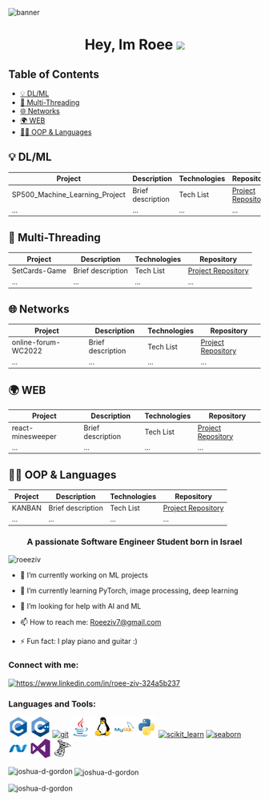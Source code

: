 ![banner]([https://github.com/Joshua-D-Gordon/Joshua-D-Gordon/blob/main/src/data.png](https://as2.ftcdn.net/v2/jpg/01/90/08/69/1000_F_190086992_bDNpRVxiuYP3S7DWS5gfGk3J0SV9bHc3.jpg))
<h1 align="center">Hey, Im Roee <img src="https://github.com/sciencepal/sciencepal/blob/master/assets/Hi.gif" width="29px"></h1>

<!-- Table of Contents -->
## Table of Contents
- [💡 DL/ML](#dlml)
- [🧵 Multi-Threading](#multi-threading)
- [🌐 Networks](#networks)
- [🌍 WEB](#web)
- [👨‍💻 OOP & Languages](#oop--languages)

<!-- DL/ML Section -->
## 💡 DL/ML

<!-- Replace the following table with your DL/ML projects -->
| Project | Description | Technologies | Repository |
|---------|-------------|--------------|------------|
| SP500_Machine_Learning_Project | Brief description | Tech List | [Project Repository](https://github.com/roeeziv/SP500_Machine_Learning_Project.git) |
| ... | ... | ... | ... |

<!-- Multi-Threading Section -->
## 🧵 Multi-Threading

<!-- Replace the following table with your Multi-Threading projects -->
| Project | Description | Technologies | Repository |
|---------|-------------|--------------|------------|
| SetCards-Game | Brief description | Tech List | [Project Repository](https://github.com/roeeziv/SetCards-Game.git) |
| ... | ... | ... | ... |

<!-- Networks Section -->
## 🌐 Networks

<!-- Replace the following table with your Networks projects -->
| Project | Description | Technologies | Repository |
|---------|-------------|--------------|------------|
| online-forum-WC2022 | Brief description | Tech List | [Project Repository](https://github.com/roeeziv/online-forum-WC2022.git) |
| ... | ... | ... | ... |

<!-- WEB Section -->
## 🌍 WEB

<!-- Replace the following table with your WEB projects -->
| Project | Description | Technologies | Repository |
|---------|-------------|--------------|------------|
| react-minesweeper | Brief description | Tech List | [Project Repository](https://github.com/roeeziv/react-minesweeper.git) |
| ... | ... | ... | ... |

<!-- OOP & Languages Section -->
## 👨‍💻 OOP & Languages

<!-- Replace the following table with your OOP & Languages projects -->
| Project | Description | Technologies | Repository |
|---------|-------------|--------------|------------|
| KANBAN | Brief description | Tech List | [Project Repository](https://github.com/roeeziv/KANBAN.git) |
| ... | ... | ... | ... |

<!-- Bio and Contact Info -->
<h3 align="center">A passionate Software Engineer Student born in Israel </h3>

<p align="left"> <img src="https://komarev.com/ghpvc/?username=your-username&label=Profile%20views&color=0e75b6&style=flat" alt="roeeziv" /> </p>

- 🔭 I’m currently working on ML projects

- 🌱 I’m currently learning PyTorch, image processing, deep learning

- 🤝 I’m looking for help with AI and ML

- 📫 How to reach me: Roeeziv7@gmail.com

- ⚡ Fun fact: I play piano and guitar :)



<!-- LinkedIn and Stats -->
<h3 align="left">Connect with me:</h3>
<p align="left">
<a href="https://www.linkedin.com/in/roee-ziv-324a5b237" target="blank"><img align="center" src="https://raw.githubusercontent.com/rahuldkjain/github-profile-readme-generator/master/src/images/icons/Social/linked-in-alt.svg" alt="https://www.linkedin.com/in/roee-ziv-324a5b237" height="30" width="40" /></a>
</p>


<h3 align="left">Languages and Tools:</h3>
<p align="left"> 
<a href="https://www.cprogramming.com/" target="_blank" rel="noreferrer"><img src="https://raw.githubusercontent.com/devicons/devicon/master/icons/c/c-original.svg" alt="c" width="40" height="40"/></a>
<a href="https://www.w3schools.com/cpp/" target="_blank" rel="noreferrer"><img src="https://raw.githubusercontent.com/devicons/devicon/master/icons/cplusplus/cplusplus-original.svg" alt="cplusplus" width="40" height="40"/></a>
<a href="https://git-scm.com/" target="_blank" rel="noreferrer"><img src="https://www.vectorlogo.zone/logos/git-scm/git-scm-icon.svg" alt="git" width="40" height="40"/></a>
<a href="https://www.java.com" target="_blank" rel="noreferrer"><img src="https://raw.githubusercontent.com/devicons/devicon/master/icons/java/java-original.svg" alt="java" width="40" height="40"/></a>
<a href="https://www.linux.org/" target="_blank" rel="noreferrer"><img src="https://raw.githubusercontent.com/devicons/devicon/master/icons/linux/linux-original.svg" alt="linux" width="40" height="40"/></a>
<a href="https://www.mysql.com/" target="_blank" rel="noreferrer"><img src="https://raw.githubusercontent.com/devicons/devicon/master/icons/mysql/mysql-original-wordmark.svg" alt="mysql" width="40" height="40"/></a>
<a href="https://www.python.org" target="_blank" rel="noreferrer"><img src="https://raw.githubusercontent.com/devicons/devicon/master/icons/python/python-original.svg" alt="python" width="40" height="40"/></a>
<a href="https://scikit-learn.org/" target="_blank" rel="noreferrer"><img src="https://upload.wikimedia.org/wikipedia/commons/0/05/Scikit_learn_logo_small.svg" alt="scikit_learn" width="40" height="40"/></a>
<a href="https://seaborn.pydata.org/" target="_blank" rel="noreferrer"><img src="https://seaborn.pydata.org/_images/logo-mark-lightbg.svg" alt="seaborn" width="40" height="40"/></a>
<a href="https://dotnet.microsoft.com/" target="_blank" rel="noreferrer"><img src="https://raw.githubusercontent.com/devicons/devicon/master/icons/dot-net/dot-net-original.svg" alt="dotnet" width="40" height="40"/></a>
<a href="https://visualstudio.microsoft.com/" target="_blank" rel="noreferrer"><img src="https://raw.githubusercontent.com/devicons/devicon/master/icons/visualstudio/visualstudio-plain.svg" alt="visualstudio" width="40" height="40"/></a>
<a href="https://www.microsoft.com/en-us/sql-server" target="_blank" rel="noreferrer"><img src="https://raw.githubusercontent.com/devicons/devicon/master/icons/microsoftsqlserver/microsoftsqlserver-plain.svg" alt="mssql" width="40" height="40"/></a>
</p>

<p><img align="left" src="https://github-readme-stats.vercel.app/api/top-langs?username=joshua-d-gordon&show_icons=true&locale=en&layout=compact" alt="joshua-d-gordon" /></p>

<p>&nbsp;<img align="center" src="https://github-readme-stats.vercel.app/api?username=joshua-d-gordon&show_icons=true&locale=en" alt="joshua-d-gordon" /></p>

<p><img align="center" src="https://github-readme-streak-stats.herokuapp.com/?user=joshua-d-gordon&" alt="joshua-d-gordon" /></p>







